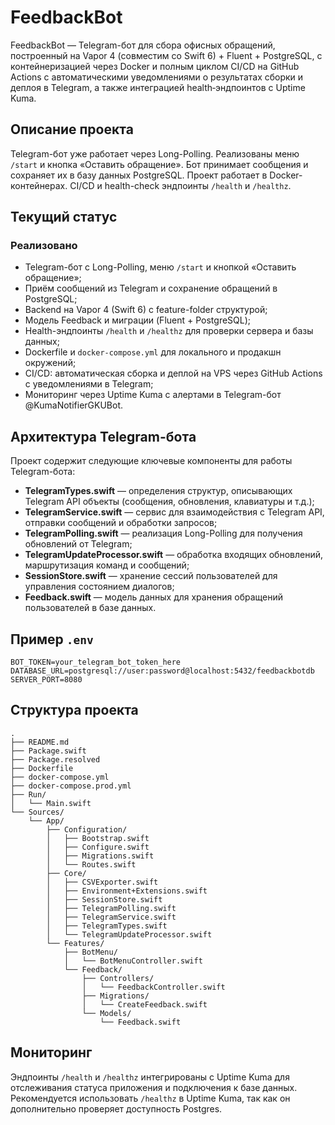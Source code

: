# FeedbackBot

FeedbackBot — Telegram-бот для сбора офисных обращений, построенный на Vapor 4 (совместим со Swift 6) + Fluent + PostgreSQL, с контейнеризацией через Docker и полным циклом CI/CD на GitHub Actions с автоматическими уведомлениями о результатах сборки и деплоя в Telegram, а также интеграцией health‑эндпоинтов с Uptime Kuma.

## Описание проекта

Telegram-бот уже работает через Long-Polling. Реализованы меню `/start` и кнопка «Оставить обращение». Бот принимает сообщения и сохраняет их в базу данных PostgreSQL. Проект работает в Docker-контейнерах. CI/CD и health-check эндпоинты `/health` и `/healthz`.

## Текущий статус

### Реализовано
- Telegram-бот с Long-Polling, меню `/start` и кнопкой «Оставить обращение»;
- Приём сообщений из Telegram и сохранение обращений в PostgreSQL;
- Backend на Vapor 4 (Swift 6) с feature-folder структурой;
- Модель Feedback и миграции (Fluent + PostgreSQL);
- Health-эндпоинты `/health` и `/healthz` для проверки сервера и базы данных;
- Dockerfile и `docker-compose.yml` для локального и продакшн окружений;
- CI/CD: автоматическая сборка и деплой на VPS через GitHub Actions с уведомлениями в Telegram;
- Мониторинг через Uptime Kuma с алертами в Telegram-бот @KumaNotifierGKUBot.

## Архитектура Telegram-бота

Проект содержит следующие ключевые компоненты для работы Telegram-бота:

- **TelegramTypes.swift** — определения структур, описывающих Telegram API объекты (сообщения, обновления, клавиатуры и т.д.);
- **TelegramService.swift** — сервис для взаимодействия с Telegram API, отправки сообщений и обработки запросов;
- **TelegramPolling.swift** — реализация Long-Polling для получения обновлений от Telegram;
- **TelegramUpdateProcessor.swift** — обработка входящих обновлений, маршрутизация команд и сообщений;
- **SessionStore.swift** — хранение сессий пользователей для управления состоянием диалогов;
- **Feedback.swift** — модель данных для хранения обращений пользователей в базе данных.

## Пример `.env`

```env
BOT_TOKEN=your_telegram_bot_token_here
DATABASE_URL=postgresql://user:password@localhost:5432/feedbackbotdb
SERVER_PORT=8080
```

## Структура проекта

```text
.
├── README.md
├── Package.swift
├── Package.resolved
├── Dockerfile
├── docker-compose.yml
├── docker-compose.prod.yml
├── Run/
│   └── Main.swift
└── Sources/
    └── App/
        ├── Configuration/
        │   ├── Bootstrap.swift
        │   ├── Configure.swift
        │   ├── Migrations.swift
        │   └── Routes.swift
        ├── Core/
        │   ├── CSVExporter.swift
        │   ├── Environment+Extensions.swift
        │   ├── SessionStore.swift
        │   ├── TelegramPolling.swift
        │   ├── TelegramService.swift
        │   ├── TelegramTypes.swift
        │   └── TelegramUpdateProcessor.swift
        └── Features/
            ├── BotMenu/
            │   └── BotMenuController.swift
            └── Feedback/
                ├── Controllers/
                │   └── FeedbackController.swift
                ├── Migrations/
                │   └── CreateFeedback.swift
                └── Models/
                    └── Feedback.swift
```

## Мониторинг

Эндпоинты `/health` и `/healthz` интегрированы с Uptime Kuma для отслеживания статуса приложения и подключения к базе данных. Рекомендуется использовать `/healthz` в Uptime Kuma, так как он дополнительно проверяет доступность Postgres.
